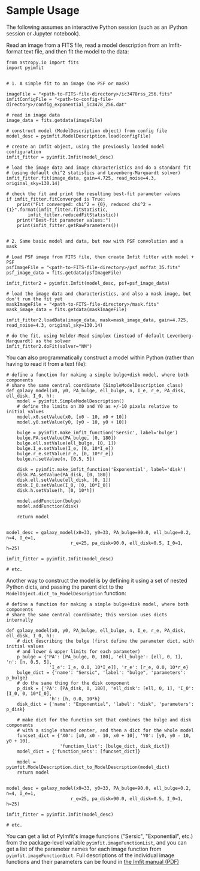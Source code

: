# Sample Usage

The following assumes an interactive Python session (such as an iPython session
or Jupyter notebook).

Read an image from a FITS file, read a model description from an Imfit-format text file,
and then fit the model to the data:

    from astropy.io import fits
    import pyimfit
    
    
    # 1. A simple fit to an image (no PSF or mask)
    
    imageFile = "<path-to-FITS-file-directory>/ic3478rss_256.fits"
    imfitConfigFile = "<path-to-config-file-directory>/config_exponential_ic3478_256.dat"

    # read in image data
    image_data = fits.getdata(imageFile)

    # construct model (ModelDescription object) from config file
    model_desc = pyimfit.ModelDescription.load(configFile)

    # create an Imfit object, using the previously loaded model configuration
    imfit_fitter = pyimfit.Imfit(model_desc)

    # load the image data and image characteristics and do a standard fit
    # (using default chi^2 statistics and Levenberg-Marquardt solver)
    imfit_fitter.fit(image_data, gain=4.725, read_noise=4.3, original_sky=130.14)
    
    # check the fit and print the resulting best-fit parameter values
    if imfit_fitter.fitConverged is True:
        print("Fit converged: chi^2 = {0}, reduced chi^2 = {1}".format(imfit_fitter.fitStatistic,
            imfit_fitter.reducedFitStatistic))
        print("Best-fit parameter values:")
        print(imfit_fitter.getRawParameters())
    
    
    # 2. Same basic model and data, but now with PSF convolution and a mask
    
    # Load PSF image from FITS file, then create Imfit fitter with model + PSF
    psfImageFile = "<path-to-FITS-file-directory>/psf_moffat_35.fits"
    psf_image_data = fits.getdata(psfImageFile)
    
    imfit_fitter2 = pyimfit.Imfit(model_desc, psf=psf_image_data)
    
    # load the image data and characteristics, and also a mask image, but don't run the fit yet
    maskImageFile = "<path-to-FITS-file-directory>/mask.fits"
    mask_image_data = fits.getdata(maskImageFile)
    
    imfit_fitter2.loadData(image_data, mask=mask_image_data, gain=4.725, read_noise=4.3, original_sky=130.14)
    
    # do the fit, using Nelder-Mead simplex (instead of default Levenberg-Marquardt) as the solver
    imfit_fitter2.doFit(solver="NM")


You can also programmatically construct a model within Python (rather than having
to read it from a text file):

    # define a function for making a simple bulge+disk model, where both components 
    # share the same central coordinate (SimpleModelDescription class)
    def galaxy_model(x0, y0, PA_bulge, ell_bulge, n, I_e, r_e, PA_disk, ell_disk, I_0, h):
        model = pyimfit.SimpleModelDescription()
        # define the limits on X0 and Y0 as +/-10 pixels relative to initial values
        model.x0.setValue(x0, [x0 - 10, x0 + 10])
        model.y0.setValue(y0, [y0 - 10, y0 + 10])
        
        bulge = pyimfit.make_imfit_function('Sersic', label='bulge')
        bulge.PA.setValue(PA_bulge, [0, 180])
        bulge.ell.setValue(ell_bulge, [0, 1])
        bulge.I_e.setValue(I_e, [0, 10*I_e])
        bulge.r_e.setValue(r_e, [0, 10*r_e])
        bulge.n.setValue(n, [0.5, 5])
        
        disk = pyimfit.make_imfit_function('Exponential', label='disk')
        disk.PA.setValue(PA_disk, [0, 180])
        disk.ell.setValue(ell_disk, [0, 1])
        disk.I_0.setValue(I_0, [0, 10*I_0])
        disk.h.setValue(h, [0, 10*h])
        
        model.addFunction(bulge)
        model.addFunction(disk)
    
        return model
    
    
    model_desc = galaxy_model(x0=33, y0=33, PA_bulge=90.0, ell_bulge=0.2, n=4, I_e=1, 
                            r_e=25, pa_disk=90.0, ell_disk=0.5, I_0=1, h=25)

    imfit_fitter = pyimfit.Imfit(model_desc)

    # etc.

Another way to construct the model is by defining it using a set of nested Python dicts, 
and passing the parent dict to the `ModelObject.dict_to_ModelDescription` function: 

    # define a function for making a simple bulge+disk model, where both components 
    # share the same central coordinate; this version uses dicts internally
    
    def galaxy_model(x0, y0, PA_bulge, ell_bulge, n, I_e, r_e, PA_disk, ell_disk, I_0, h):
        # dict describing the bulge (first define the parameter dict, with initial values
        # and lower & upper limits for each parameter)
        p_bulge = {'PA': [PA_bulge, 0, 180], 'ell_bulge': [ell, 0, 1], 'n': [n, 0.5, 5], 
                    'I_e': I_e, 0.0, 10*I_e]], 'r_e': [r_e, 0.0, 10*r_e}
        bulge_dict = {'name': "Sersic", 'label': "bulge", 'parameters': p_bulge}
        # do the same thing for the disk component
        p_disk = {'PA': [PA_disk, 0, 180], 'ell_disk': [ell, 0, 1], 'I_0': [I_0, 0, 10*I_0],
                    'h': [h, 0.0, 10*h}
        disk_dict = {'name': "Exponential", 'label': "disk", 'parameters': p_disk}

        # make dict for the function set that combines the bulge and disk components
        # with a single shared center, and then a dict for the whole model
        funcset_dict = {'X0': [x0, x0 - 10, x0 + 10], 'Y0': [y0, y0 - 10, y0 + 10], 
                        'function_list': [bulge_dict, disk_dict]}
        model_dict = {'function_sets': [funcset_dict]}

        model = pyimfit.ModelDescription.dict_to_ModelDescription(model_dict)
        return model
    
    
    model_desc = galaxy_model(x0=33, y0=33, PA_bulge=90.0, ell_bulge=0.2, n=4, I_e=1, 
                            r_e=25, pa_disk=90.0, ell_disk=0.5, I_0=1, h=25)

    imfit_fitter = pyimfit.Imfit(model_desc)

    # etc.

You can get a list of PyImfit's image functions ("Sersic", "Exponential", etc.) from the package-level 
variable `pyimfit.imageFunctionList`, and you can get a list of the parameter names for each image 
function from `pyimfit.imageFunctionDict`. Full descriptions of the individual image functions and
their parameters can be found in [the Imfit manual (PDF)](https://www.mpe.mpg.de/~erwin/resources/imfit/imfit_howto.pdf)
